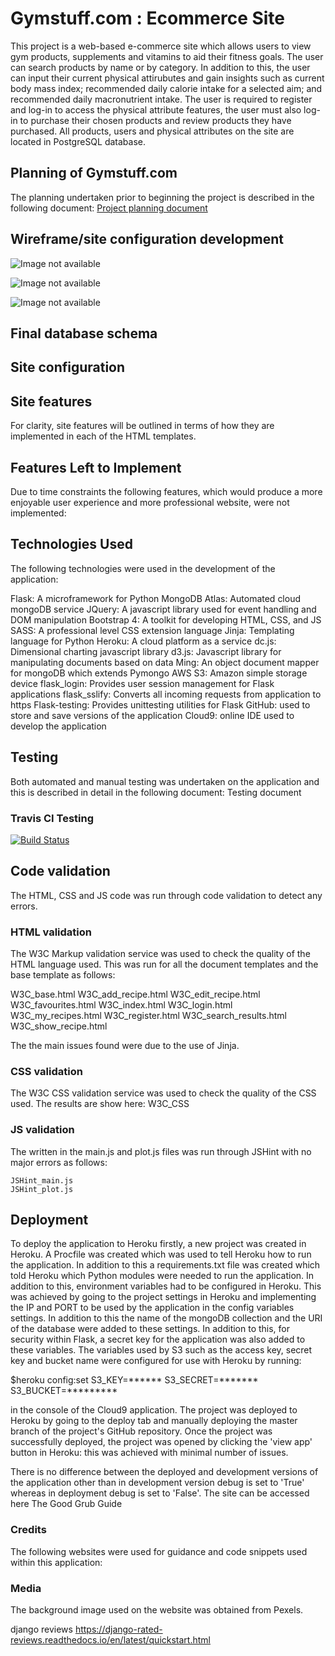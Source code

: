 # Gymstuff.com : Ecommerce Site

This project is a web-based e-commerce site which allows users to view gym products, supplements and vitamins to aid their fitness goals. The user can search products by name or by category. In addition to this, the user can input their current physical attirubutes and gain insights such as current body mass index; recommended daily calorie intake for a selected aim; and recommended daily macronutrient intake.
The user is required to register and log-in to access the physical attribute features, the user must also log-in to purchase their chosen products and review products they have purchased. All products, users and physical attributes on the site are located in PostgreSQL database.

## Planning of Gymstuff.com
The planning undertaken prior to beginning the project is described in the following document: [Project planning document](https://github.com/chrismurray1980/GymStuff/blob/master/PLANNING.md)

## Wireframe/site configuration development

![Image not available](/media/images/gymstuff_home_wireframe.JPG)

![Image not available](/media/images/home1.JPG)

![Image not available](/media/images/home2.JPG)

## Final database schema

## Site configuration

## Site features

For clarity, site features will be outlined in terms of how they are implemented in each of the HTML templates.

## Features Left to Implement

Due to time constraints the following features, which would produce a more enjoyable user experience and more professional website, were not implemented:

## Technologies Used

The following technologies were used in the development of the application:

Flask: A microframework for Python
MongoDB Atlas: Automated cloud mongoDB service
JQuery: A javascript library used for event handling and DOM manipulation
Bootstrap 4: A toolkit for developing HTML, CSS, and JS
SASS: A professional level CSS extension language
Jinja: Templating language for Python
Heroku: A cloud platform as a service
dc.js: Dimensional charting javascript library
d3.js: Javascript library for manipulating documents based on data
Ming: An object document mapper for mongoDB which extends Pymongo
AWS S3: Amazon simple storage device
flask_login: Provides user session management for Flask applications
flask_sslify: Converts all incoming requests from application to https
Flask-testing: Provides unittesting utilities for Flask
GitHub: used to store and save versions of the application
Cloud9: online IDE used to develop the application

## Testing

Both automated and manual testing was undertaken on the application and this is described in detail in the following document: Testing document

### Travis CI Testing

[![Build Status](https://travis-ci.org/chrismurray1980/GymStuff.svg?branch=master)](https://travis-ci.org/chrismurray1980/GymStuff)

## Code validation

The HTML, CSS and JS code was run through code validation to detect any errors.

### HTML validation

The W3C Markup validation service was used to check the quality of the HTML language used. This was run for all the document templates and the base template as follows:

W3C_base.html
W3C_add_recipe.html
W3C_edit_recipe.html
W3C_favourites.html
W3C_index.html
W3C_login.html
W3C_my_recipes.html
W3C_register.html
W3C_search_results.html
W3C_show_recipe.html

The the main issues found were due to the use of Jinja.

### CSS validation

The W3C CSS validation service was used to check the quality of the CSS used. The results are show here: W3C_CSS

### JS validation

The written in the main.js and plot.js files was run through JSHint with no major errors as follows:

    JSHint_main.js
    JSHint_plot.js

## Deployment

To deploy the application to Heroku firstly, a new project was created in Heroku. A Procfile was created which was used to tell Heroku how to run the application. In addition to this a requirements.txt file was created which told Heroku which Python modules were needed to run the application. In addition to this, environment variables had to be configured in Heroku. This was achieved by going to the project settings in Heroku and implementing the IP and PORT to be used by the application in the config variables settings. In addition to this the name of the mongoDB collection and the URI of the database were added to these settings. In addition to this, for security within Flask, a secret key for the application was also added to these variables. The variables used by S3 such as the access key, secret key and bucket name were configured for use with Heroku by running:

$heroku config:set S3_KEY=****** S3_SECRET=******* S3_BUCKET=*********

in the console of the Cloud9 application. The project was deployed to Heroku by going to the deploy tab and manually deploying the master branch of the project's GitHub repository. Once the project was successfully deployed, the project was opened by clicking the 'view app' button in Heroku: this was achieved with minimal number of issues.

There is no difference between the deployed and development versions of the application other than in development version debug is set to 'True' whereas in deployment debug is set to 'False'. The site can be accessed here The Good Grub Guide

### Credits

The following websites were used for guidance and code snippets used within this application:


### Media

The background image used on the website was obtained from Pexels.

django reviews  https://django-rated-reviews.readthedocs.io/en/latest/quickstart.html


